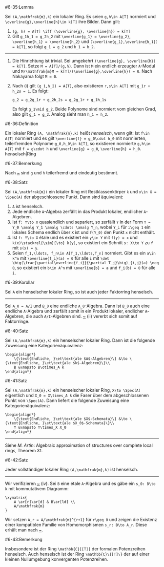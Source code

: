 #6-35:Lemma

Sei `(A,\mathfrak{m},k)` ein lokaler Ring. Es seien `g,h\in A[T]` normiert und `\overline{g},\overline{h}\in k[T]` ihre Bilder. Dann gilt:

1. `(g, h) = A[T] \iff (\overline{g}, \overline{h}) = k[T]`
2. Gilt `g_1h_1 = g_2h_2` mit `\overline{g_1} = \overline{g_2}`, `\overline{h_1} = \overline{h_2}` und `(\overline{g_1},\overline{h_1}) = k[T]`, so folgt `g_1 = g_2` und `h_1 = h_2`.

---

1. Die Hinrichtung ist trivial. Sei umgekehrt `(\overline{g}, \overline{h}) = k[T]`. Setze `M = A[T]/(g,h)`. Dann ist `M` ein endlich erzeugter `A`-Modul und `M/\mathfrak{m}M = k[T]/(\overline{g},\overline{h}) = 0`. Nach Nakayama folgt `M = 0`.

2. Nach (i) gilt `(g_1,h_2) = A[T]`, also existieren `r,s\in A[T]` mit `g_1r + h_2s = 1`. Es folgt:

       g_2 = g_2g_1r + g_2h_2s = g_2g_1r + g_1h_1s

   Es folgt `g_1\mid g_2`. Beide Polynome sind normiert vom gleichen Grad, also gilt `g_1 = g_2`. Analog sieht man `h_1 = h_2`.

#6-36:Definition

Ein lokaler Ring `(A, \mathfrak{m},k)` heißt *henselsch*, wenn gilt: Ist `f\in A[T]` normiert und es gilt `\overline{f} = g_0\cdot h_0` mit normierten, teilerfremden Polynome `g_0,h_0\in k[T]`, so existieren normierte `g,h\in A[T]` mit `f = g\cdot h` und `\overline{g} = g_0`, `\overline{h} = h_0`. ~~henselsch|Ring~~

#6-37:Bemerkung

Nach [~](#6-35) sind `g` und `h` teilerfremd und eindeutig bestimmt.

#6-38:Satz

Sei `(A,\mathfrak{m})` ein lokaler Ring mit Restklassenkörper `k` und `x\in X = \Spec(A)` der abgeschlossene Punkt. Dann sind äquivalent:

1. `A` ist henselsch.
2. Jede endliche `A`-Algebra zerfällt in das Produkt lokaler, endlicher `A`-Algebren.
3. Ist `f: Y\to X` quasiendlich und separiert, so zerfällt `Y` in der Form `Y = Y_0 \amalg Y_1 \amalg \cdots \amalg Y_n`, wobei `Y_i` für `i\geq 1` ein lokales Schema endlich über `X` ist und `f(Y_0)` den Punkt `x` nicht enthält.
4. Ist `f: Y\to X` étale und es existiert ein `y\in Y` mit `f(y) = x` und `k(x)\stackrel{\sim}{\to} k(y)`, so existiert ein Schnitt `s: X\to Y` zu `f` mit `s(x) = y`.
5. Seien `f_1,\ldots, f_n\in A[T_1,\ldots,T_n]` normiert. Gibt es ein `a\in k^n` mit `\overline{f_i}(a) = 0` für alle `i` mit `\det \big(\frac{\partial\overline{f_i}}{\partial T_j}\big)_{i,j}(a) \neq 0`, so existiert ein `b\in A^n` mit `\overline{b} = a` und `f_i(b) = 0` für alle `i`.

#6-39:Korollar

Sei `A` ein henselscher lokaler Ring, so ist auch jeder Faktorring henselsch.

---

Sei `A_0 = A/I` und `B_0` eine endliche `A_0`-Algebra. Dann ist `B_0` auch eine endliche `A`-Algebra und zerfällt somit in ein Produkt lokaler, endlicher `A`-Algebren, die auch `A/I`-Algebren sind. [~](#6-38) (ii) vererbt sich somit auf Faktorringe.

#6-40:Satz

Sei `(A,\mathfrak{m},k)` ein henselscher lokaler Ring. Dann ist die folgende Zuweisung eine Kategorienäquivalenz:

    \begin{align*}
        \{\text{Endliche, }\et\text{ale $A$-Algebren}\} &\to \{\text{Endliche, }\et\text{ale $k$-Algebren}\}\\
        B &\mapsto B\otimes_A k
    \end{align*}

#6-41:Satz

Sei `(A,\mathfrak{m},k)` ein henselscher lokaler Ring, `X\to \Spec(A)` eigentlich und `X_0 = X\times_A k` die Faser über dem abgeschlossenen Punkt von `\Spec(A)`. Dann liefert die folgende Zuweisung eine Kategorienäquivalenz:

    \begin{align*}
        \{\text{Endliche, }\et\text{ale $X$-Schemata}\} &\to \{\text{Endliche, }\et\text{ale $X_0$-Schemata}\}\\
        Y &\mapsto Y\times_X X_0
    \end{align*}

---

Siehe *M. Artin*: Algebraic approximation of structures over complete local rings, Theorem 31.

#6-42:Satz

Jeder vollständiger lokaler Ring `(A,\mathfrak{m},k)` ist henselsch.

---

Wir verifizieren [~](#6-38) (iv). Sei `B` eine étale `A`-Algebra und es gäbe ein `s_0: B\to k` mit kommutativem Diagramm:

    \xymatrix{
        A \ar[r]\ar[d] & B\ar[ld] \\
        A/\mathfrak{m}
    }

Wir setzen `A_r = A/\mathfrak{m}^{r+1}` für `r\geq 0` und zeigen die Existenz einer kompatiblen Familie von Homomorphismen `s_r: B\to A_r`. Diese erhält man nach [~](#6-32).

#6-43:Bemerkung

Insbesondere ist der Ring `\mathbb{C}[[T]]` der formalen Potenzreihen henselsch. Auch henselsch ist der Ring `\mathbb{C}\{[T]\}` der auf einer kleinen Nullumgebung konvergenten Potenzreihen.
